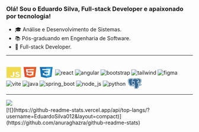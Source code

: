 ### Olá! Sou o Eduardo Silva, Full-stack Developer e apaixonado por tecnologia! 

- 🎓 Análise e Desenvolvimento de Sistemas.
- 📚 Pós-graduando em Engenharia de Software.
- 🔰 Full-stack Developer.

<hr>


<div style="display: inline_block"><br>
    
<img align="center" alt="Js" height="30" width="40" src="https://raw.githubusercontent.com/devicons/devicon/master/icons/javascript/javascript-plain.svg">
    
<img align="center" alt="HTML" height="30" width="40" src="https://raw.githubusercontent.com/devicons/devicon/master/icons/html5/html5-original.svg">
    
<img align="center" alt="CSS" height="30" width="40" src="https://raw.githubusercontent.com/devicons/devicon/master/icons/css3/css3-original.svg">
    
<img align="center" alt="react" height="30" width="40" src="https://raw.githubusercontent.com/marwin1991/profile-technology-icons/refs/heads/main/icons/react.png">
    
<img align="center" alt="angular" height="30" width="40" src="https://raw.githubusercontent.com/marwin1991/profile-technology-icons/refs/heads/main/icons/angular.png">
     
<img align="center" alt="bootstrap" height="30" width="40" src="https://raw.githubusercontent.com/marwin1991/profile-technology-icons/refs/heads/main/icons/bootstrap.png">
    
<img align="center" alt="tailwind" height="30" width="40" src="https://raw.githubusercontent.com/marwin1991/profile-technology-icons/refs/heads/main/icons/tailwind_css.png">
    
<img align="center" alt="figma" height="30" width="40" src="https://raw.githubusercontent.com/marwin1991/profile-technology-icons/refs/heads/main/icons/figma.png">
    
<img align="center" alt="vite" height="30" width="40" src="https://raw.githubusercontent.com/marwin1991/profile-technology-icons/refs/heads/main/icons/vite.png">
    
<img align="center" alt="java" height="30" width="40" src="https://raw.githubusercontent.com/marwin1991/profile-technology-icons/refs/heads/main/icons/java.png">

<img align="center" alt="spring_boot" height="30" width="40" src="https://raw.githubusercontent.com/marwin1991/profile-technology-icons/refs/heads/main/icons/spring_boot.png">

<img align="center" alt="node_js" height="30" width="40" src="https://raw.githubusercontent.com/marwin1991/profile-technology-icons/refs/heads/main/icons/node_js.png">

<img align="center" alt="python" height="30" width="40" src="https://raw.githubusercontent.com/marwin1991/profile-technology-icons/refs/heads/main/icons/python.png">
   
<img align="center" alt="postgresql" height="30" width="40" src="https://raw.githubusercontent.com/devicons/devicon/master/icons/postgresql/postgresql-plain.svg">
   
</div>

<hr>

<div> 
    <a href="#" target="_blank"><img src="https://img.shields.io/badge/-LinkedIn-%230077B5?style=for-the-badge&logo=linkedin&logoColor=white" target="_blank"></a></br>
</div>

<div>
    [![](https://github-readme-stats.vercel.app/api/top-langs/?username=EduardoSilva012&layout=compact)](https://github.com/anuraghazra/github-readme-stats)
</div>
